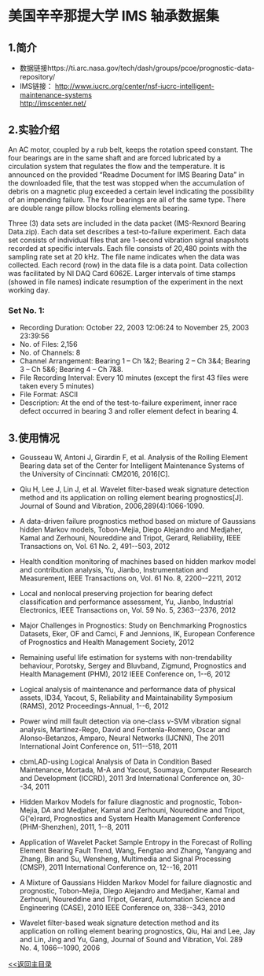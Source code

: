 # 美国辛辛那提大学 IMS 轴承数据集

## 1.简介
* 数据链接https://ti.arc.nasa.gov/tech/dash/groups/pcoe/prognostic-data-repository/
* IMS链接： http://www.iucrc.org/center/nsf-iucrc-intelligent-maintenance-systems  
  http://imscenter.net/


## 2.实验介绍

An  AC  motor,  coupled  by  a  rub  belt,  keeps  the  rotation  speed  constant.  The  four 
bearings are  in  the  same  shaft  and  are  forced lubricated  by  a  circulation  system  that 
regulates  the  flow  and  the  temperature.  It  is  announced on  the  provided  “Readme 
Document  for  IMS  Bearing  Data”  in  the  downloaded  file, that  the  test was  stopped 
when the accumulation of debris on a magnetic plug exceeded a certain level indicating 
the possibility of an impending failure.
The four bearings are all of the same type. There are double range pillow blocks 
rolling elements bearing. 

Three (3) data  sets  are  included in the data  packet  (IMS-Rexnord Bearing Data.zip). Each data  set 
describes  a  test-to-failure  experiment.  Each  data  set  consists  of  individual  files  that  are  1-second 
vibration  signal  snapshots  recorded  at  specific  intervals.  Each  file  consists  of  20,480  points  with  the 
sampling rate set at 20 kHz.  The file name indicates when the data was collected. Each record (row) in 
the data file is a data point.  Data collection was facilitated by NI DAQ Card 6062E.  Larger intervals of 
time stamps (showed in file names) indicate resumption of the experiment in the next working day.

### Set No. 1:
- Recording Duration:   October 22, 2003 12:06:24 to November 25, 2003 23:39:56
- No. of Files:  2,156
- No. of Channels:   8 
- Channel Arrangement:   Bearing 1 – Ch 1&2; Bearing 2 – Ch 3&4; 
                         Bearing 3 – Ch 5&6; Bearing 4 – Ch 7&8.
- File Recording Interval:   Every 10 minutes (except the first 43 files were taken every 5 minutes)
- File Format:   ASCII
- Description:  At  the  end  of  the  test-to-failure  experiment,  inner  race  defect  occurred  in bearing 3 and roller element defect in bearing 4.




## 3.使用情况

* Gousseau W, Antoni J, Girardin F, et al. Analysis of the Rolling Element Bearing data set of the Center for Intelligent Maintenance Systems of the University of Cincinnati: CM2016, 2016[C].
* Qiu H, Lee J, Lin J, et al. Wavelet filter-based weak signature detection method and its application on rolling element bearing prognostics[J]. Journal of Sound and Vibration, 2006,289(4):1066-1090.

* A data-driven failure prognostics method based on mixture of Gaussians hidden Markov models, Tobon-Mejia, Diego Alejandro and Medjaher, Kamal and Zerhouni, Noureddine and Tripot, Gerard, Reliability, IEEE Transactions on, Vol. 61 No. 2, 491--503, 2012

* Health condition monitoring of machines based on hidden markov model and contribution analysis, Yu, Jianbo, Instrumentation and Measurement, IEEE Transactions on, Vol. 61 No. 8, 2200--2211, 2012

* Local and nonlocal preserving projection for bearing defect classification and performance assessment, Yu, Jianbo, Industrial Electronics, IEEE Transactions on, Vol. 59 No. 5, 2363--2376, 2012

* Major Challenges in Prognostics: Study on Benchmarking Prognostics Datasets, Eker, OF and Camci, F and Jennions, IK, European Conference of Prognostics and Health Management Society, 2012

* Remaining useful life estimation for systems with non-trendability behaviour, Porotsky, Sergey and Bluvband, Zigmund, Prognostics and Health Management (PHM), 2012 IEEE Conference on, 1--6, 2012

* Logical analysis of maintenance and performance data of physical assets, ID34, Yacout, S, Reliability and Maintainability Symposium (RAMS), 2012 Proceedings-Annual, 1--6, 2012

* Power wind mill fault detection via one-class $\nu$-SVM vibration signal analysis, Martinez-Rego, David and Fontenla-Romero, Oscar and Alonso-Betanzos, Amparo, Neural Networks (IJCNN), The 2011 International Joint Conference on, 511--518, 2011

* cbmLAD-using Logical Analysis of Data in Condition Based Maintenance, Mortada, M-A and Yacout, Soumaya, Computer Research and Development (ICCRD), 2011 3rd International Conference on, 30--34, 2011

* Hidden Markov Models for failure diagnostic and prognostic, Tobon-Mejia, DA and Medjaher, Kamal and Zerhouni, Noureddine and Tripot, G{\'e}rard, Prognostics and System Health Management Conference (PHM-Shenzhen), 2011, 1--8, 2011

* Application of Wavelet Packet Sample Entropy in the Forecast of Rolling Element Bearing Fault Trend, Wang, Fengtao and Zhang, Yangyang and Zhang, Bin and Su, Wensheng, Multimedia and Signal Processing (CMSP), 2011 International Conference on, 12--16, 2011

* A Mixture of Gaussians Hidden Markov Model for failure diagnostic and prognostic, Tobon-Mejia, Diego Alejandro and Medjaher, Kamal and Zerhouni, Noureddine and Tripot, Gerard, Automation Science and Engineering (CASE), 2010 IEEE Conference on, 338--343, 2010

* Wavelet filter-based weak signature detection method and its application on rolling element bearing prognostics, Qiu, Hai and Lee, Jay and Lin, Jing and Yu, Gang, Journal of Sound and Vibration, Vol. 289 No. 4, 1066--1090, 2006

[<<返回主目录](../README.md)
